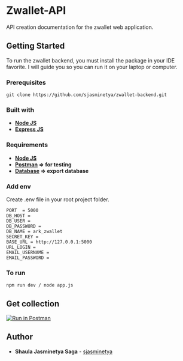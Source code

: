 # Zwallet-API
API creation documentation for the zwallet web application.

## Getting Started
To run the zwallet backend, you must install the package in your IDE favorite. I will guide you so you can run it on your laptop or computer.

### Prerequisites

```
git clone https://github.com/sjasminetya/zwallet-backend.git
```

### Built with
* **[Node JS](https://nodejs.org/en/download/)**
* **[Express JS](http://expressjs.com/en/starter/installing.html)**

### Requirements
* **[Node JS](https://nodejs.org/en/download/)**
* **[Postman](https://www.postman.com/) => for testing**
* **[Database](https://github.com/sjasminetya/zwallet-backend/blob/main/ark_zwallet.sql) => export database**

### Add env
Create .env file in your root project folder.
```
PORT  = 5000
DB_HOST = 
DB_USER = 
DB_PASSWORD = 
DB_NAME = ark_zwallet
SECRET_KEY = 
BASE_URL = http://127.0.0.1:5000
URL_LOGIN = 
EMAIL_USERNAME = 
EMAIL_PASSWORD = 
```

### To run
```
npm run dev / node app.js
```

## Get collection

[![Run in Postman](https://run.pstmn.io/button.svg)](https://app.getpostman.com/run-collection/3e371793a94f1a8bfbd2)
  
## Author

  * **Shaula Jasminetya Saga** - [sjasminetya](https://github.com/sjasminetya)
